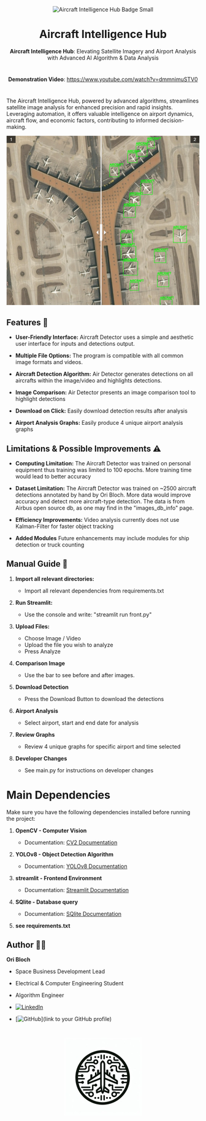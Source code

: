 <div style="text-align: center;">

![Aircraft Intelligence Hub Badge Small](https://github.com/OriBloch/Aircraft-Intelligence-Hub/assets/153440570/b40ce665-6b24-4486-b553-81d0bafdc16c)

# Aircraft Intelligence Hub

**Aircraft Intelligence Hub**: Elevating Satellite Imagery and Airport Analysis with Advanced AI Algorithm & Data Analysis
#
**Demonstration Video**: https://www.youtube.com/watch?v=dmmnimuSTV0

</div>


#


The Aircraft Intelligence Hub, powered by advanced algorithms, streamlines satellite image analysis for enhanced precision and rapid insights. Leveraging automation, it offers valuable intelligence on airport dynamics, aircraft flow, and economic factors, contributing to informed decision-making.

<div style="text-align: center;">
  <img src="images/DetectionComparison.png" alt="Aircraft Detector" />
</div>



## Features 🚀

- **User-Friendly Interface:** Aircraft Detector uses a simple and aesthetic user interface for inputs and detections output.

- **Multiple File Options:** The program is compatible with all common image formats and videos. 

- **Aircraft Detection Algorithm:** Air Detector generates detections on all aircrafts within the image/video and highlights detections.

- **Image Comparison:** Air Detector presents an image comparison tool to highlight detections

- **Download on Click:** Easily download detection results after analysis

- **Airport Analysis Graphs:** Easily produce 4 unique airport analysis graphs

## Limitations & Possible Improvements ⚠️

- **Computing Limitation:** The Aircraft Detector was trained on personal equipment thus training was limited to 100 epochs. More training time would lead to better accuracy

- **Dataset Limitation:** The Aircraft Detector was trained on ~2500 aircraft detections annotated by hand by Ori Bloch. More data would improve accuracy and detect more aircraft-type detection. The data is from Airbus open source db, as one may find in the "images_db_info" page.

- **Efficiency Improvements:** Video analysis currently does not use Kalman-Filter for faster object tracking

- **Added Modules**  Future enhancements may include modules for ship detection or truck counting

## Manual Guide 📖

1. **Import all relevant directories:**
   - Import all relevant dependencies from requirements.txt

2. **Run Streamlit:**
   - Use the console and write: "streamlit run front.py"

3. **Upload Files:**
   - Choose Image / Video
   - Upload the file you wish to analyze
   - Press Analyze

4. **Comparison Image**
   - Use the bar to see before and after images.

5. **Download Detection**
   - Press the Download Button to download the detections
   
6. **Airport Analysis**
   - Select airport, start and end date for analysis
   
7. **Review Graphs**
   - Review 4 unique graphs for specific airport and time selected 

8. **Developer Changes**
   - See main.py for instructions on developer changes 


# Main Dependencies

Make sure you have the following dependencies installed before running the project:

1. **OpenCV - Computer Vision**
   - Documentation: [CV2 Documentation](https://docs.opencv.org/4.x/)

2. **YOLOv8 - Object Detection Algorithm**
   - Documentation: [YOLOv8 Documentation](https://docs.ultralytics.com/)

3. **streamlit - Frontend Environment**
   - Documentation: [Streamlit Documentation](https://docs.streamlit.io/)
   
4. **SQlite - Database query**
   - Documentation: [SQlite Documentation](https://www.sqlite.org/docs.html)

5. **see requirements.txt**


## Author 🧑‍💻

**Ori Bloch**
- Space Business Development Lead
- Electrical & Computer Engineering Student
- Algorithm Engineer



- [![LinkedIn](https://img.shields.io/badge/LinkedIn-Ori_Bloch-blue?style=flat-square&logo=linkedin)](https://www.linkedin.com/in/ori-bloch-312768207/)
- [![GitHub](https://img.shields.io/badge/GitHub-Ori_Bloch-black?style=flat-square&logo=github)](link to your GitHub profile)
#

<div style="text-align: center;">
  <img src="Images/Aircraft Intelligence Hub Badge Small.jpg" alt="Aircraft Intelligence Hub Badge" />
</div>
